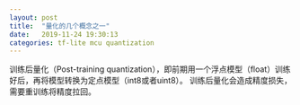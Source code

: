 ```yaml
---
layout: post
title:  "量化的几个概念之一"
date:   2019-11-24 19:30:13
categories: tf-lite mcu quantization
---
```


训练后量化（Post-training quantization），即前期用一个浮点模型（float）训练好后，再将模型转换为定点模型（int8或者uint8）。
训练后量化会造成精度损失，需要重训练将精度拉回。



